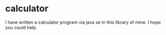 # calculator
I have written a calculator program via java se in this library of mine. I hope you could help.
